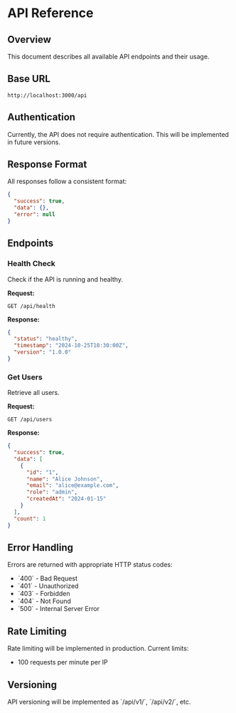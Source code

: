 # API Reference

## Overview

This document describes all available API endpoints and their usage.

## Base URL

```
http://localhost:3000/api
```

## Authentication

Currently, the API does not require authentication. This will be implemented in future versions.

## Response Format

All responses follow a consistent format:

```json
{
  "success": true,
  "data": {},
  "error": null
}
```

## Endpoints

### Health Check

Check if the API is running and healthy.

**Request:**
```
GET /api/health
```

**Response:**
```json
{
  "status": "healthy",
  "timestamp": "2024-10-25T10:30:00Z",
  "version": "1.0.0"
}
```

### Get Users

Retrieve all users.

**Request:**
```
GET /api/users
```

**Response:**
```json
{
  "success": true,
  "data": [
    {
      "id": "1",
      "name": "Alice Johnson",
      "email": "alice@example.com",
      "role": "admin",
      "createdAt": "2024-01-15"
    }
  ],
  "count": 1
}
```

## Error Handling

Errors are returned with appropriate HTTP status codes:

- \`400\` - Bad Request
- \`401\` - Unauthorized
- \`403\` - Forbidden
- \`404\` - Not Found
- \`500\` - Internal Server Error

## Rate Limiting

Rate limiting will be implemented in production. Current limits:
- 100 requests per minute per IP

## Versioning

API versioning will be implemented as \`/api/v1/\`, \`/api/v2/\`, etc.
